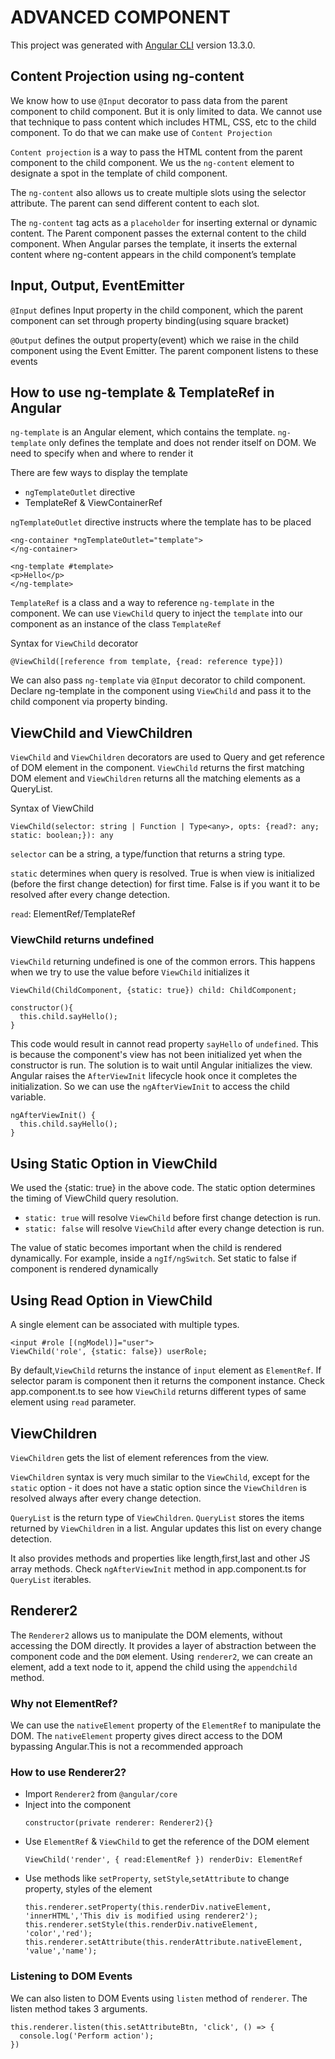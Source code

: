 # ADVANCED COMPONENT

This project was generated with [Angular CLI](https://github.com/angular/angular-cli) version 13.3.0.

## Content Projection using ng-content

We know how to use `@Input` decorator to pass data from the parent component to child component. But it is only limited to data. We cannot use that technique to pass content which includes HTML, CSS, etc to the child component. To do that we can make use of `Content Projection`

`Content projection` is a way to pass the HTML content from the parent component to the child component. We us the `ng-content` element to designate a spot in the template of child component.

The `ng-content` also allows us to create multiple slots using the selector attribute. The parent can send different content to each slot.

The `ng-content` tag acts as a `placeholder` for inserting external or dynamic content. The Parent component passes the external content to the child component. When Angular parses the template, it inserts the external content where ng-content appears in the child component’s template

## Input, Output, EventEmitter

`@Input` defines Input property in the child component, which the parent component can set through property binding(using square bracket)

`@Output` defines the output property(event) which we raise in the child component using the Event Emitter. The parent component listens to these events

## How to use ng-template & TemplateRef in Angular

`ng-template` is an Angular element, which contains the template. `ng-template` only defines the template and does not render itself on DOM. We need to specify when and where to render it

There are few ways to display the template

- `ngTemplateOutlet` directive
- TemplateRef & ViewContainerRef

`ngTemplateOutlet` directive instructs where the template has to be placed

```
<ng-container *ngTemplateOutlet="template">
</ng-container>

<ng-template #template>
<p>Hello</p>
</ng-template>
```

`TemplateRef` is a class and a way to reference `ng-template` in the component. We can use `ViewChild` query to inject the `template` into our component as an instance of the class `TemplateRef`

Syntax for `ViewChild` decorator

```
@ViewChild([reference from template, {read: reference type}])
```

We can also pass `ng-template` via `@Input` decorator to child component. Declare ng-template in the component using `ViewChild` and pass it to the child component via property binding.

## ViewChild and ViewChildren

`ViewChild` and `ViewChildren` decorators are used to Query and get reference of DOM element in the component. `ViewChild` returns the first matching DOM element and `ViewChildren` returns all the matching elements as a QueryList.

Syntax of ViewChild

```
ViewChild(selector: string | Function | Type<any>, opts: {read?: any; static: boolean;}): any
```

`selector` can be a string, a type/function that returns a string type.

`static` determines when query is resolved. True is when view is initialized (before the first change detection) for first time. False is if you want it to be resolved after every change detection.

`read`: ElementRef/TemplateRef

### ViewChild returns undefined

`ViewChild` returning undefined is one of the common errors. This happens when we try to use the value before `ViewChild` initializes it

```
ViewChild(ChildComponent, {static: true}) child: ChildComponent;

constructor(){
  this.child.sayHello();
}
```

This code would result in cannot read property `sayHello` of `undefined`. This is because the component's view has not been initialized yet
when the constructor is run.
The solution is to wait until Angular initializes the view. Angular raises the `AfterViewInit` lifecycle hook once it completes the initialization. So we can use the `ngAfterViewInit` to access the child variable.

```
ngAfterViewInit() {
  this.child.sayHello();
}
```

## Using Static Option in ViewChild

We used the {static: true} in the above code. The static option determines the timing of ViewChild query resolution.

- `static: true` will resolve `ViewChild` before first change detection is run.
- `static: false` will resolve `ViewChild` after every change detection is run.

The value of static becomes important when the child is rendered dynamically. For example, inside a `ngIf/ngSwitch`.
Set static to false if component is rendered dynamically

## Using Read Option in ViewChild

A single element can be associated with multiple types.

```
<input #role [(ngModel)]="user">
ViewChild('role', {static: false}) userRole;
```

By default,`ViewChild` returns the instance of `input` element as `ElementRef`. If selector param is component then it
returns the component instance.
Check app.component.ts to see how `ViewChild` returns different types of same element using `read` parameter.

## ViewChildren

`ViewChildren` gets the list of element references from the view.

`ViewChildren` syntax is very much similar to the `ViewChild`, except for the `static` option - it does not have a
static option since the `ViewChildren` is resolved always after every change detection.

`QueryList` is the return type of `ViewChildren`. `QueryList` stores the items returned by `ViewChildren` in a list.
Angular updates this list on every change detection.

It also provides methods and properties like length,first,last and other JS array methods. Check `ngAfterViewInit` method in
app.component.ts for `QueryList` iterables.

## Renderer2

The `Renderer2` allows us to manipulate the DOM elements, without accessing the DOM directly. It provides a layer of
abstraction between the component code and the `DOM` element. Using `renderer2`, we can create an element, add a text node to it,
append the child using the `appendchild` method.

### Why not ElementRef?

We can use the `nativeElement` property of the `ElementRef` to manipulate the DOM. The `nativeElement` property gives direct access
to the DOM bypassing Angular.This is not a recommended approach

### How to use Renderer2?

- Import `Renderer2` from `@angular/core`
- Inject into the component
  ```
  constructor(private renderer: Renderer2){}
  ```
- Use `ElementRef` & `ViewChild` to get the reference of the DOM element
  ```
  ViewChild('render', { read:ElementRef }) renderDiv: ElementRef
  ```
- Use methods like `setProperty`, `setStyle`,`setAttribute` to change property, styles of the element
  ```
  this.renderer.setProperty(this.renderDiv.nativeElement, 'innerHTML','This div is modified using renderer2');
  this.renderer.setStyle(this.renderDiv.nativeElement, 'color','red');
  this.renderer.setAttribute(this.renderAttribute.nativeElement, 'value','name');
  ```

### Listening to DOM Events

We can also listen to DOM Events using `listen` method of `renderer`. The listen method takes 3 arguments.

```
this.renderer.listen(this.setAttributeBtn, 'click', () => {
  console.log('Perform action');
})
```
